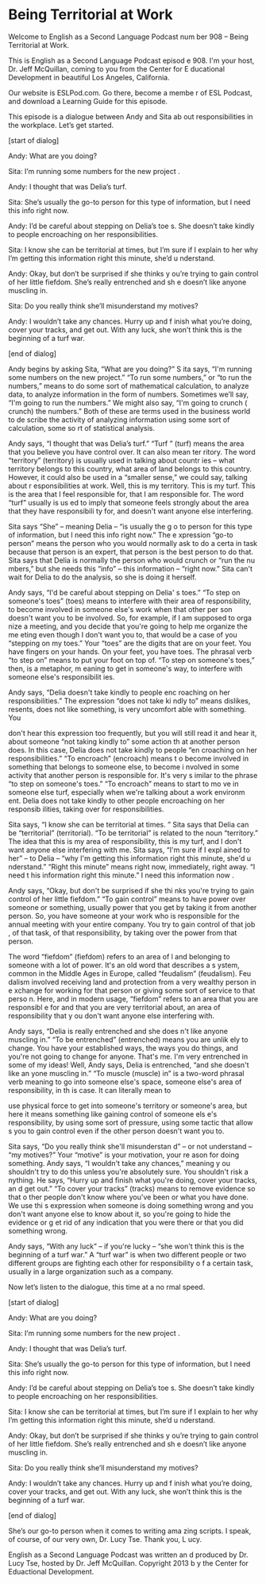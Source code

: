# Being Territorial at Work

Welcome to English as a Second Language Podcast num ber 908 – Being Territorial at Work.

This is English as a Second Language Podcast episod e 908. I'm your host, Dr. Jeff McQuillan, coming to you from the Center for E ducational Development in beautiful Los Angeles, California.

Our website is ESLPod.com. Go there, become a membe r of ESL Podcast, and download a Learning Guide for this episode.

This episode is a dialogue between Andy and Sita ab out responsibilities in the workplace. Let’s get started.

[start of dialog]

Andy:  What are you doing?

Sita:  I’m running some numbers for the new project .

Andy:  I thought that was Delia’s turf.

Sita:  She’s usually the go-to person for this type  of information, but I need this info right now.

Andy:  I’d be careful about stepping on Delia’s toe s.  She doesn’t take kindly to people encroaching on her responsibilities.

Sita:  I know she can be territorial at times, but I’m sure if I explain to her why I’m getting this information right this minute, she’d u nderstand.

Andy:  Okay, but don’t be surprised if she thinks y ou’re trying to gain control of her little fiefdom.  She’s really entrenched and sh e doesn’t like anyone muscling in.

Sita:  Do you really think she’ll misunderstand my motives?

Andy:  I wouldn’t take any chances.  Hurry up and f inish what you’re doing, cover your tracks, and get out.  With any luck, she won’t  think this is the beginning of a turf war.

[end of dialog]

Andy begins by asking Sita, “What are you doing?” S ita says, “I'm running some numbers on the new project.” “To run some numbers,”  or “to run the  numbers,” means to do some sort of mathematical calculation, to analyze data, to analyze information in the form of numbers. Sometimes we’ll  say, “I'm going to run the numbers.” We might also say, “I'm going to crunch ( crunch) the numbers.” Both of these are terms used in the business world to de scribe the activity of analyzing information using some sort of calculation, some so rt of statistical analysis.

Andy says, “I thought that was Delia’s turf.” “Turf ” (turf) means the area that you believe you have control over. It can also mean ter ritory. The word “territory” (territory) is usually used in talking about countr ies – what territory belongs to this country, what area of land belongs to this country.  However, it could also be used in a “smaller sense,” we could say, talking about r esponsibilities at work. Well, this is my territory. This is my turf. This is the area that I feel responsible for, that I am responsible for. The word “turf” usually is us ed to imply that someone feels strongly about the area that they have responsibili ty for, and doesn't want anyone else interfering.

Sita says “She” – meaning Delia – “is usually the g o to person for this type of information, but I need this info right now.” The e xpression “go-to person” means the person who you would normally ask to do a certa in task because that person is an expert, that person is the best person to do that. Sita says that Delia is normally the person who would crunch or “run the nu mbers,” but she needs this “info” – this information – “right now.” Sita can't  wait for Delia to do the analysis, so she is doing it herself.

Andy says, “I'd be careful about stepping on Delia' s toes.” “To step on someone's toes” (toes) means to interfere with their area of responsibility, to become involved in someone else's work when that other per son doesn't want you to be involved. So, for example, if I am supposed to orga nize a meeting, and you decide that you're going to help me organize the me eting even though I don't want you to, that would be a case of you “stepping on my toes.” Your “toes” are the digits that are on your feet. You have fingers on your hands. On your feet, you have toes. The phrasal verb “to step on” means to put your foot on top of. “To step on someone's toes,” then, is a metaphor, m eaning to get in someone's way, to interfere with someone else's responsibilit ies.

Andy says, “Delia doesn't take kindly to people enc roaching on her responsibilities.” The expression “does not take ki ndly to” means dislikes, resents, does not like something, is very uncomfort able with something. You

don't hear this expression too frequently, but you will still read it and hear it, about someone “not taking kindly to” some action th at another person does. In this case, Delia does not take kindly to people “en croaching on her responsibilities.” “To encroach” (encroach) means t o become involved in something that belongs to someone else, to become i nvolved in some activity that another person is responsible for. It's very s imilar to the phrase “to step on someone's toes.” “To encroach” means to start to mo ve in someone else turf, especially when we're talking about a work environm ent. Delia does not take kindly to other people encroaching on her responsib ilities, taking over for responsibilities.

Sita says, “I know she can be territorial at times. ” Sita says that Delia can be “territorial” (territorial). “To be territorial” is  related to the noun “territory.” The idea that this is my area of responsibility, this is my turf, and I don't want anyone else interfering with me. Sita says, “I'm sure if I expl ained to her” – to Delia – “why I'm getting this information right this minute, she'd u nderstand.” “Right this minute” means right now, immediately, right away. “I need t his information right this minute.” I need this information now .

Andy says, “Okay, but don't be surprised if she thi nks you're trying to gain control of her little fiefdom.” “To gain control” means to have power over someone or something, usually power that you get by taking it from another person. So, you have someone at your work who is responsible for the annual meeting with your entire company. You try to gain control of that job , of that task, of that responsibility, by taking over the power from that person.

The word “fiefdom” (fiefdom) refers to an area of l and belonging to someone with a lot of power. It's an old word that describes a s ystem, common in the Middle Ages in Europe, called “feudalism” (feudalism). Feu dalism involved receiving land and protection from a very wealthy person in e xchange for working for that person or giving some sort of service to that perso n. Here, and in modern usage, “fiefdom” refers to an area that you are responsibl e for and that you are very territorial about, an area of responsibility that y ou don't want anyone else interfering with.

Andy says, “Delia is really entrenched and she does n't like anyone muscling in.” “To be entrenched” (entrenched) means you are unlik ely to change. You have your established ways, the ways you do things, and you're not going to change for anyone. That's me. I'm very entrenched in some of my ideas! Well, Andy says, Delia is entrenched, “and she doesn't like an yone muscling in.” “To muscle (muscle) in” is a two-word phrasal verb meaning to go into someone else's space, someone else's area of responsibility, in th is case. It can literally mean to

use physical force to get into someone's territory or someone's area, but here it means something like gaining control of someone els e's responsibility, by using some sort of pressure, using some tactic that allow s you to gain control even if the other person doesn't want you to.

Sita says, “Do you really think she'll misunderstan d” – or not understand – “my motives?” Your “motive” is your motivation, your re ason for doing something. Andy says, “I wouldn't take any chances,” meaning y ou shouldn't try to do this unless you're absolutely sure. You shouldn't risk a nything. He says, “Hurry up and finish what you're doing, cover your tracks, an d get out.” “To cover your tracks” (tracks) means to remove evidence so that o ther people don't know where you've been or what you have done. We use thi s expression when someone is doing something wrong and you don't want  anyone else to know about it, so you're going to hide the evidence or g et rid of any indication that you were there or that you did something wrong.

Andy says, “With any luck” – if you're lucky – “she  won't think this is the beginning of a turf war.” A “turf war” is when two different people or two different groups are fighting each other for responsibility o f a certain task, usually in a large organization such as a company.

Now let’s listen to the dialogue, this time at a no rmal speed.

[start of dialog]

Andy:  What are you doing?

Sita:  I’m running some numbers for the new project .

Andy:  I thought that was Delia’s turf.

Sita:  She’s usually the go-to person for this type  of information, but I need this info right now.

Andy:  I’d be careful about stepping on Delia’s toe s.  She doesn’t take kindly to people encroaching on her responsibilities.

Sita:  I know she can be territorial at times, but I’m sure if I explain to her why I’m getting this information right this minute, she’d u nderstand.

Andy:  Okay, but don’t be surprised if she thinks y ou’re trying to gain control of her little fiefdom.  She’s really entrenched and sh e doesn’t like anyone muscling in.

Sita:  Do you really think she’ll misunderstand my motives?

Andy:  I wouldn’t take any chances.  Hurry up and f inish what you’re doing, cover your tracks, and get out.  With any luck, she won’t  think this is the beginning of a turf war.

[end of dialog]

She’s our go-to person when it comes to writing ama zing scripts. I speak, of course, of our very own, Dr. Lucy Tse. Thank you, L ucy.

English as a Second Language Podcast was written an d produced by Dr. Lucy Tse, hosted by Dr. Jeff McQuillan. Copyright 2013 b y the Center for Eduactional Development.

